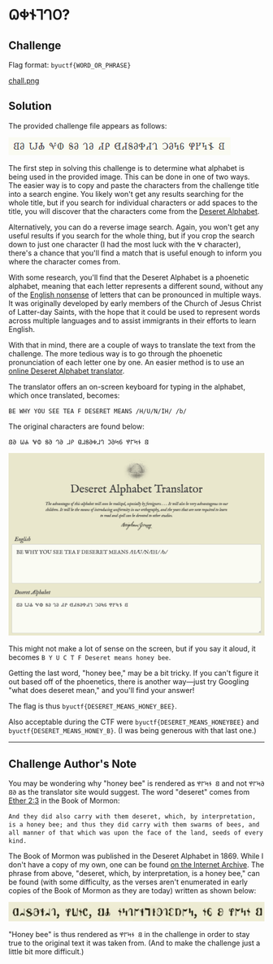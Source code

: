 # 𐐗𐐡𐐆𐐑𐐓𐐄?

## Challenge

Flag format: `byuctf{WORD_OR_PHRASE}`

[chall.png](./chall.png)

## Solution

The provided challenge file appears as follows:

![](./chall.png)

The first step in solving this challenge is to determine what alphabet is being used in the provided image. This can be done in one of two ways.  The easier way is to copy and paste the characters from the challenge title into a search engine.  You likely won't get any results searching for the whole title, but if you search for individual characters or add spaces to the title, you will discover that the characters come from the [Deseret Alphabet](https://en.wikipedia.org/wiki/Deseret_alphabet).


Alternatively, you can do a reverse image search.  Again, you won't get any useful results if you search for the whole thing, but if you crop the search down to just one character (I had the most luck with the `𐐏` character), there's a chance that you'll find a match that is useful enough to inform you where the character comes from.

With some research, you'll find that the Deseret Alphabet is a phoenetic alphabet, meaning that each letter represents a different sound, without any of the [English nonsense](https://www.reddit.com/r/dataisbeautiful/comments/gzu9d5/updated_different_ways_to_pronounce_each_letter_oc/) of letters that can be pronounced in multiple ways.  It was originally developed by early members of the Church of Jesus Christ of Latter-day Saints, with the hope that it could be used to represent words across multiple languages and to assist immigrants in their efforts to learn English.

With that in mind, there are a couple of ways to translate the text from the challenge.  The more tedious way is to go through the phoenetic pronunciation of each letter one by one.  An easier method is to use an [online Deseret Alphabet translator](https://www.2deseret.com).

The translator offers an on-screen keyboard for typing in the alphabet, which once translated, becomes:

```
BE WHY YOU SEE TEA F DESERET MEANS /H/U/N/IH/ /b/
```

The original characters are found below:

```
𐐒𐐀 𐐎𐐌 𐐏𐐅 𐐝𐐀 𐐓𐐀 𐐇𐐙 𐐔𐐇𐐝𐐀𐐡𐐇𐐓 𐐣𐐀𐐤𐐞 𐐐𐐊𐐤𐐆 𐐒
```

![](./img/translator.png)

This might not make a lot of sense on the screen, but if you say it aloud, it becomes `B Y U C T F Deseret means honey bee`.

Getting the last word, "honey bee," may be a bit tricky.  If you can't figure it out based off of the phoenetics, there is another way—just try Googling "what does deseret mean," and you'll find your answer!

The flag is thus `byuctf{DESERET_MEANS_HONEY_BEE}`.

Also acceptable during the CTF were `byuctf{DESERET_MEANS_HONEYBEE}` and `byuctf{DESERET_MEANS_HONEY_B}`. (I was being generous with that last one.)

---

## Challenge Author's Note

You may be wondering why "honey bee" is rendered as `𐐐𐐊𐐤𐐆 𐐒` and not `𐐐𐐊𐐤𐐀 𐐒𐐀` as the translator site would suggest. The word "deseret" comes from [Ether 2:3](https://www.churchofjesuschrist.org/study/scriptures/bofm/ether/2.3?lang=eng&clang=eng#p3) in the Book of Mormon:

```
And they did also carry with them deseret, which, by interpretation, is a honey bee; and thus they did carry with them swarms of bees, and all manner of that which was upon the face of the land, seeds of every kind.
```

The Book of Mormon was published in the Deseret Alphabet in 1869.  While I don't have a copy of my own, one can be found [on the Internet Archive](https://archive.org/embed/bookofmormdeseretalpha00).  The phrase from above, "deseret, which, by interpretation, is a honey bee," can be found (with some difficulty, as the verses aren't enumerated in early copies of the Book of Mormon as they are today) written as shown below:

![](./img/ether2_3.png)

"Honey bee" is thus rendered as `𐐐𐐊𐐤𐐆 𐐒` in the challenge in order to stay true to the original text it was taken from.  (And to make the challenge just a little bit more difficult.)

